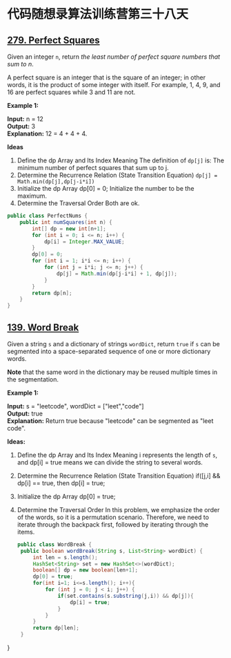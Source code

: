 # 代码随想录算法训练营第三十八天
## [279. Perfect Squares](https://leetcode.com/problems/perfect-squares/description/)

Given an integer `n`, return *the least number of perfect square numbers that sum to n*.

A perfect square is an integer that is the square of an integer; in other words, it is the product of some integer with itself. For example, 1, 4, 9, and 16 are perfect squares while 3 and 11 are not.

**Example 1:**

**Input:** n = 12 <br>
**Output:** 3<br>
**Explanation:** 12 = 4 + 4 + 4.<br>

**Ideas**
1. Define the dp Array and Its Index Meaning
  The definition of `dp[j]` is: The minimum number of perfect squares that sum up to j.
2. Determine the Recurrence Relation (State Transition Equation)
 `dp[j] = Math.min(dp[j],dp[j-i*i])`
3. Initialize the dp Array
   dp[0] = 0; Initialize the number to be the maximum.
4. Determine the Traversal Order
   Both are ok.

```Java
public class PerfectNums {
    public int numSquares(int n) {
        int[] dp = new int[n+1];
        for (int i = 0; i <= n; i++) {
            dp[i] = Integer.MAX_VALUE;
        }
        dp[0] = 0;
        for (int i = 1; i*i <= n; i++) {
            for (int j = i*i; j <= n; j++) {
                dp[j] = Math.min(dp[j-i*i] + 1, dp[j]);
            }
        }
        return dp[n];
    }
}
```

## [139. Word Break](https://leetcode.com/problems/word-break/description/)

Given a string `s` and a dictionary of strings `wordDict`, return `true` if `s` can be segmented into a space-separated sequence of one or more dictionary words.

**Note** that the same word in the dictionary may be reused multiple times in the segmentation.

**Example 1:**

**Input:** s = "leetcode", wordDict = ["leet","code"] <br>
**Output:** true<br>
**Explanation:** Return true because "leetcode" can be segmented as "leet code".

**Ideas:**
1. Define the dp Array and Its Index Meaning
  i represents the length of `s`, and dp[i] = true means we can divide the string to several words.
2. Determine the Recurrence Relation (State Transition Equation)
   if([j,i] && dp[i] == true, then dp[i] = true;
3. Initialize the dp Array
   dp[0] = true;
4. Determine the Traversal Order
   In this problem, we emphasize the order of the words, so it is a permutation scenario. Therefore, we need to iterate through the backpack first, followed by iterating through the items.

   ```Java
   public class WordBreak {
    public boolean wordBreak(String s, List<String> wordDict) {
        int len = s.length();
        HashSet<String> set = new HashSet<>(wordDict);
        boolean[] dp = new boolean[len+1];
        dp[0] = true;
        for(int i=1; i<=s.length(); i++){
            for (int j = 0; j < i; j++) {
                if(set.contains(s.substring(j,i)) && dp[j]){
                    dp[i] = true;
                }
            }
        }
        return dp[len];
    }
}







































